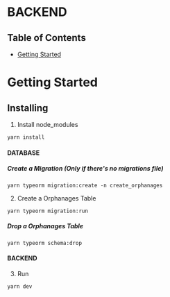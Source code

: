# BACKEND

## Table of Contents

* [Getting Started](#getting_started)

# Getting Started

## Installing

1. Install node_modules

``` 
yarn install
```

#### DATABASE 

##### Create a Migration (Only if there's no migrations file)

``` 
yarn typeorm migration:create -n create_orphanages
```

2. Create a Orphanages Table 

``` 
yarn typeorm migration:run
```

##### Drop a Orphanages Table 

``` 
yarn typeorm schema:drop
```

#### BACKEND

3. Run

``` 
yarn dev
```
